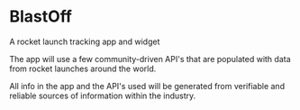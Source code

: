 # BlastOff
A rocket launch tracking app and widget

The app will use a few community-driven API's that are
populated with data from rocket launches around the world. 

All info in the app and the API's used will be generated from
verifiable and reliable sources of information within the industry.
